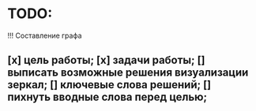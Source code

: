 # TODO:

!!! Составление графа

[x] цель работы;
[x] задачи работы;
[] выписать возможные решения визуализации зеркал;
[] ключевые слова решений;
[] пихнуть вводные слова перед целью;
- 
